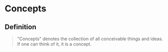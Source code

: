 # Concepts

## Definition

> "Concepts" denotes the collection of all conceivable things and ideas. If one can think of it, it is a concept.

